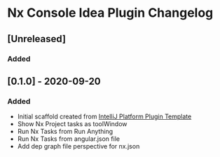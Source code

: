 <!-- Keep a Changelog guide -> https://keepachangelog.com -->

# Nx Console Idea Plugin Changelog

## [Unreleased]
### Added

## [0.1.0] - 2020-09-20
### Added
- Initial scaffold created from [IntelliJ Platform Plugin Template](https://github.com/JetBrains/intellij-platform-plugin-template)
- Show Nx Project tasks as toolWindow
- Run Nx Tasks from Run Anything
- Run Nx Tasks from angular.json file
- Add dep graph file perspective for nx.json

